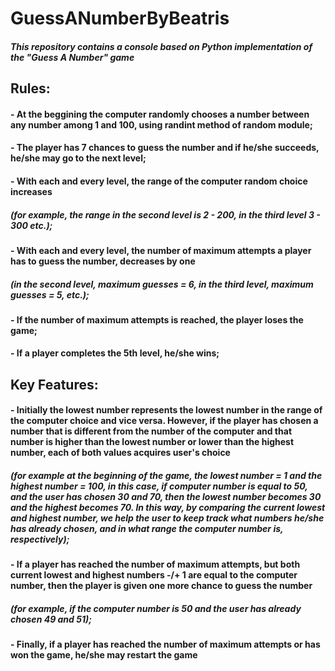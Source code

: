 # **GuessANumberByBeatris**
#### _This repository contains a console based on Python implementation of the "Guess A Number" game_
## Rules:
#### - At the beggining the computer randomly chooses a number between any number among 1 and 100, using randint method of random module;
#### - The player has 7 chances to guess the number and if he/she succeeds, he/she may go to the next level;
#### - With each and every level, the range of the computer random choice increases 
#####  *(for example, the range in the second level is 2 - 200, in the third level 3 - 300 etc.)*;
#### - With each and every level, the number of maximum attempts a player has to guess the number, decreases by one 
#####    *(in the second level, maximum guesses = 6, in the third level, maximum guesses = 5, etc.)*;
#### - If the number of maximum attempts is reached, the player loses the game;
#### - If a player completes the 5th level, he/she wins;
## Key Features:
#### - Initially the lowest number represents the lowest number in the range of the computer choice and vice versa. However, if the player has chosen a number that is different from the number of the computer and that number is higher than the lowest number or lower than the highest number, each of both values acquires user's choice

#####    *(for example at the beginning of the game, the lowest number = 1 and the highest number = 100, in this case, if computer number is equal to 50, and the user has chosen 30 and 70, then the lowest number becomes 30 and the highest becomes 70. In this way, by comparing the current lowest and highest number, we help the user to keep track what numbers he/she has already chosen, and in what range the computer number is, respectively)*;



#### - If a player has reached the number of maximum attempts, but both current lowest and highest numbers -/+ 1 are equal to the computer number, then the player is given one more chance to guess the number 
#####    *(for example, if the computer number is 50 and the user has already chosen 49 and 51)*;




#### - Finally, if a player has reached the number of maximum attempts or has won the game, he/she may restart the game
